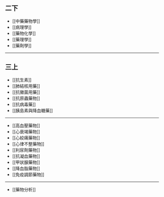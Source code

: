 ## 二下
- [[中藥藥物學]]
- [[病理學]]
- [[藥物化學]]
- [[藥理學]]
- [[藥劑學]]
---
## 三上
- [[抗生素]]
- [[肺結核用藥]]
- [[抗黴菌用藥]]
- [[抗原蟲藥物]]
- [[抗病毒藥]]
- [[胰島素與降血糖藥]]
---
- [[高血壓藥物]]
- [[心衰竭藥物]]
- [[心絞痛藥物]]
- [[心律不整藥物]]
- [[利尿劑藥物]]
- [[抗凝血藥物]]
- [[甲狀腺藥物]]
- [[降血脂藥物]]
- [[免疫調節藥物]]
---
- [[藥物分析]]